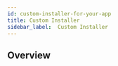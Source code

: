 ```yaml
---
id: custom-installer-for-your-app
title: Custom Installer
sidebar_label:  Custom Installer
---
```


## Overview
